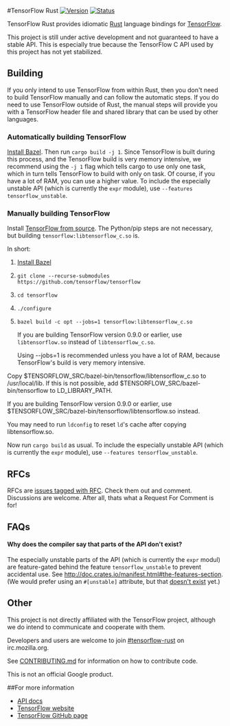 #TensorFlow Rust
[![Version](https://img.shields.io/crates/v/tensorflow.svg)](https://crates.io/crates/tensorflow)
[![Status](https://travis-ci.org/google/tensorflow-rust.svg?branch=master)](https://travis-ci.org/google/tensorflow-rust)

TensorFlow Rust provides idiomatic [Rust](https://www.rust-lang.org) language
bindings for [TensorFlow](http://tensorflow.org).

This project is still under active development and not guaranteed to have a
stable API. This is especially true because the TensorFlow C API used by this
project has not yet stabilized.

## Building

If you only intend to use TensorFlow from within Rust, then you don't need to
build TensorFlow manually and can follow the automatic steps. If you do need to
use TensorFlow outside of Rust, the manual steps will provide you with a
TensorFlow header file and shared library that can be used by other languages.

### Automatically building TensorFlow

[Install Bazel](http://bazel.io/docs/install.html).
Then run `cargo build -j 1`. Since TensorFlow is built during this process, and
the TensorFlow build is very memory intensive, we recommend using the `-j 1`
flag which tells cargo to use only one task, which in turn tells TensorFlow to
build with only on task. Of course, if you have a lot of RAM, you can use a
higher value.
To include the especially unstable API (which is currently the `expr` module),
use `--features tensorflow_unstable`.

### Manually building TensorFlow

Install [TensorFlow from source](https://www.tensorflow.org/versions/master/get_started/os_setup.html#source).
The Python/pip steps are not necessary, but building `tensorflow:libtensorflow_c.so` is.

In short:

1. [Install Bazel](http://bazel.io/docs/install.html)
1. `git clone --recurse-submodules https://github.com/tensorflow/tensorflow`
1. `cd tensorflow`
1. `./configure`
1. `bazel build -c opt --jobs=1 tensorflow:libtensorflow_c.so`

   If you are building TensorFlow version 0.9.0 or earlier, use
   `libtensorflow.so` instead of `libtensorflow_c.so`.

   Using --jobs=1 is recommended unless you have a lot of RAM, because
   TensorFlow's build is very memory intensive.

Copy $TENSORFLOW_SRC/bazel-bin/tensorflow/libtensorflow_c.so to /usr/local/lib.
If this is not possible, add $TENSORFLOW_SRC/bazel-bin/tensorflow to
LD_LIBRARY_PATH.

If you are building TensorFlow version 0.9.0 or earlier, use
$TENSORFLOW_SRC/bazel-bin/tensorflow/libtensorflow.so instead.

You may need to run `ldconfig` to reset `ld`'s cache after copying libtensorflow.so.

Now run `cargo build` as usual.
To include the especially unstable API (which is currently the `expr` module),
use `--features tensorflow_unstable`.

## RFCs
RFCs are [issues tagged with RFC](https://github.com/tensorflow/rust/labels/rfc).
Check them out and comment. Discussions are welcome. After all, thats what a Request For Comment is for!

## FAQs

#### Why does the compiler say that parts of the API don't exist?
The especially unstable parts of the API (which is currently the `expr` modul) are
feature-gated behind the feature `tensorflow_unstable` to prevent accidental
use. See http://doc.crates.io/manifest.html#the-features-section.
(We would prefer using an `#[unstable]` attribute, but that
[doesn't exist](https://github.com/rust-lang/rfcs/issues/1491) yet.)

## Other

This project is not directly affiliated with the TensorFlow project, although we
do intend to communicate and cooperate with them.

Developers and users are welcome to join
[#tensorflow-rust](http://chat.mibbit.com/?server=irc.mozilla.org&channel=%23tensorflow-rust)
on irc.mozilla.org.

See [CONTRIBUTING.md](CONTRIBUTING.md) for information on how to contribute code.

This is not an official Google product.

##For more information

* [API docs](https://tensorflow.github.io/rust)
* [TensorFlow website](http://tensorflow.org)
* [TensorFlow GitHub page](https://github.com/tensorflow/tensorflow)
